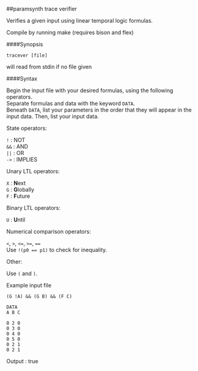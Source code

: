 ##paramsynth trace verifier

Verifies a given input using linear temporal logic formulas.

Compile by running make (requires bison and flex)

####Synopsis

`tracever [file]`

will read from stdin if no file given

####Syntax 

Begin the input file with your desired formulas, using the following operators.    
Separate formulas and data with the keyword `DATA`.    
Beneath `DATA`, list your parameters in the order that they will appear in the input data.
Then, list your input data. 

State operators:

`!`	: NOT    
`&&`	: AND    
`||`    : OR     
`->`    : IMPLIES       

Unary LTL operators:

`X`     : **N**ext   
`G`     : **G**lobally    
`F`     : **F**uture    

Binary LTL operators:

`U`     : **U**ntil     

Numerical comparison operators:

`<`, `>`, `<=`, `>=`, `==`      
Use `!(p0 == p1)` to check for inequality.

Other:

Use `(` and `)`.

Example input file

```
(G !A) && (G B) && (F C)

DATA
A B C

0 2 0
0 3 0
0 4 0
0 5 0
0 2 1 
0 2 1
```

Output : true



